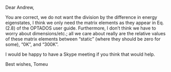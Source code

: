 Dear Andrew,

You are correct, we do not want the division by the difference in energy eigenstates, I think we only need the matrix elements as they appear in Eq. (2.8) of the OPTADOS user guide. Furthermore, I don’t think we have to worry about dimensions/etc.; all we care about really are the relative values of these matrix elements between “static” (where they should be zero for some), “0K”, and “300K”.

I would be happy to have a Skype meeting if you think that would help.

Best wishes,
Tomeu

